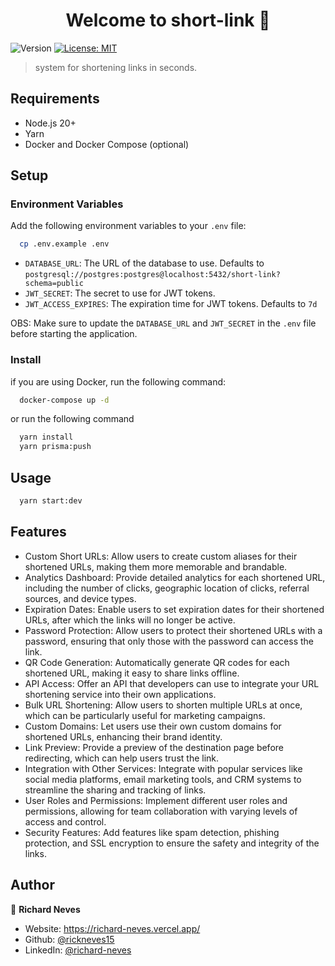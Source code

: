 <h1 align="center">Welcome to short-link 👋</h1>
<p>
  <img alt="Version" src="https://img.shields.io/badge/version-0.0.1-blue.svg?cacheSeconds=2592000" />
  <a href="#" target="_blank">
    <img alt="License: MIT" src="https://img.shields.io/badge/License-MIT-yellow.svg" />
  </a>
</p>

> system for shortening links in seconds.

## Requirements

- Node.js 20+
- Yarn
- Docker and Docker Compose (optional)

## Setup

### Environment Variables

Add the following environment variables to your `.env` file:

```bash
  cp .env.example .env
```

- `DATABASE_URL`: The URL of the database to use. Defaults to `postgresql://postgres:postgres@localhost:5432/short-link?schema=public`
- `JWT_SECRET`: The secret to use for JWT tokens.
- `JWT_ACCESS_EXPIRES`: The expiration time for JWT tokens. Defaults to `7d`

OBS: Make sure to update the `DATABASE_URL` and `JWT_SECRET` in the `.env` file before starting the application.

### Install

if you are using Docker, run the following command:

```bash
  docker-compose up -d
```

or run the following command

```bash
  yarn install
  yarn prisma:push
```

## Usage

```sh
  yarn start:dev
```

## Features

- Custom Short URLs: Allow users to create custom aliases for their shortened URLs, making them more memorable and brandable.
- Analytics Dashboard: Provide detailed analytics for each shortened URL, including the number of clicks, geographic location of clicks, referral sources, and device types.
- Expiration Dates: Enable users to set expiration dates for their shortened URLs, after which the links will no longer be active.
- Password Protection: Allow users to protect their shortened URLs with a password, ensuring that only those with the password can access the link.
- QR Code Generation: Automatically generate QR codes for each shortened URL, making it easy to share links offline.
- API Access: Offer an API that developers can use to integrate your URL shortening service into their own applications.
- Bulk URL Shortening: Allow users to shorten multiple URLs at once, which can be particularly useful for marketing campaigns.
- Custom Domains: Let users use their own custom domains for shortened URLs, enhancing their brand identity.
- Link Preview: Provide a preview of the destination page before redirecting, which can help users trust the link.
- Integration with Other Services: Integrate with popular services like social media platforms, email marketing tools, and CRM systems to streamline the sharing and tracking of links.
- User Roles and Permissions: Implement different user roles and permissions, allowing for team collaboration with varying levels of access and control.
- Security Features: Add features like spam detection, phishing protection, and SSL encryption to ensure the safety and integrity of the links.

## Author

👤 **Richard Neves**

- Website: <https://richard-neves.vercel.app/>
- Github: [@rickneves15](https://github.com/rickneves15)
- LinkedIn: [@richard-neves](https://linkedin.com/in/richard-neves)
